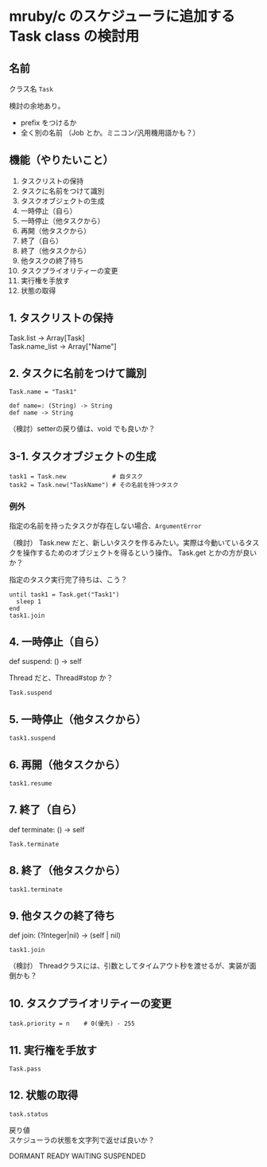 # mruby/c のスケジューラに追加する Task class の検討用

## 名前

クラス名 `Task`

検討の余地あり。
* prefix をつけるか
* 全く別の名前 （Job とか。ミニコン/汎用機用語かも？）


## 機能（やりたいこと）

1. タスクリストの保持
2. タスクに名前をつけて識別
3. タスクオブジェクトの生成
4. 一時停止（自ら）
5. 一時停止（他タスクから）
6. 再開（他タスクから）
7. 終了（自ら）
8. 終了（他タスクから）
9. 他タスクの終了待ち
10. タスクプライオリティーの変更
11. 実行権を手放す
12. 状態の取得


## 1. タスクリストの保持

Task.list -> Array[Task]  
Task.name_list -> Array["Name"]


## 2. タスクに名前をつけて識別

```
Task.name = "Task1"
```

```
def name=: (String) -> String
def name -> String
```

（検討）setterの戻り値は、void でも良いか？


## 3-1. タスクオブジェクトの生成

```
task1 = Task.new             # 自タスク
task2 = Task.new("TaskName") # その名前を持つタスク
```

### 例外

指定の名前を持ったタスクが存在しない場合、`ArgumentError`

（検討）
Task.new だと、新しいタスクを作るみたい。実際は今動いているタスクを操作するためのオブジェクトを得るという操作。
Task.get とかの方が良いか？

指定のタスク実行完了待ちは、こう？
```
until task1 = Task.get("Task1")
  sleep 1
end
task1.join
```


## 4. 一時停止（自ら）

  def suspend: () -> self

Thread だと、Thread#stop か？

```
Task.suspend
```

## 5. 一時停止（他タスクから）

```
task1.suspend
```

## 6. 再開（他タスクから）

```
task1.resume
```

## 7. 終了（自ら）

  def terminate: () -> self

```
Task.terminate
```

## 8. 終了（他タスクから）

```
task1.terminate
```

## 9. 他タスクの終了待ち

  def join: (?Integer|nil) -> (self | nil)

```
task1.join
```

（検討）
Threadクラスには、引数としてタイムアウト秒を渡せるが、実装が面倒かも？


## 10. タスクプライオリティーの変更
```
task.priority = n    # 0(優先) - 255
```

## 11. 実行権を手放す
```
Task.pass
```

## 12. 状態の取得

```
task.status
```

戻り値  
スケジューラの状態を文字列で返せば良いか？

DORMANT
READY
WAITING
SUSPENDED
